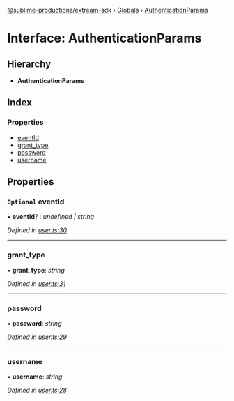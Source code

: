 [@sublime-productions/extream-sdk](../README.md) › [Globals](../globals.md) › [AuthenticationParams](authenticationparams.md)

# Interface: AuthenticationParams

## Hierarchy

* **AuthenticationParams**

## Index

### Properties

* [eventId](authenticationparams.md#optional-eventid)
* [grant_type](authenticationparams.md#grant_type)
* [password](authenticationparams.md#password)
* [username](authenticationparams.md#username)

## Properties

### `Optional` eventId

• **eventId**? : *undefined | string*

*Defined in [user.ts:30](https://github.com/Extream-SaaS/ex-sdk/blob/3fde2c4/src/user.ts#L30)*

___

###  grant_type

• **grant_type**: *string*

*Defined in [user.ts:31](https://github.com/Extream-SaaS/ex-sdk/blob/3fde2c4/src/user.ts#L31)*

___

###  password

• **password**: *string*

*Defined in [user.ts:29](https://github.com/Extream-SaaS/ex-sdk/blob/3fde2c4/src/user.ts#L29)*

___

###  username

• **username**: *string*

*Defined in [user.ts:28](https://github.com/Extream-SaaS/ex-sdk/blob/3fde2c4/src/user.ts#L28)*
